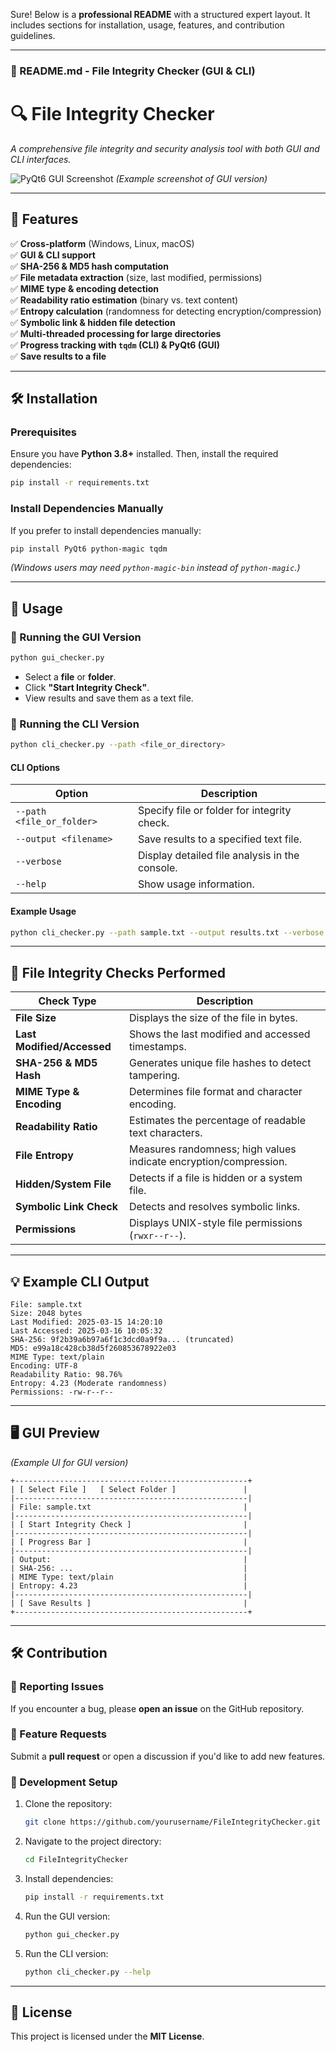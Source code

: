 Sure! Below is a **professional README** with a structured expert layout. It includes sections for installation, usage, features, and contribution guidelines.

---

### **📄 README.md - File Integrity Checker (GUI & CLI)**

# **🔍 File Integrity Checker**
*A comprehensive file integrity and security analysis tool with both GUI and CLI interfaces.*

![PyQt6 GUI Screenshot](docs/gui_screenshot.png) *(Example screenshot of GUI version)*

---

## **📌 Features**
✅ **Cross-platform** (Windows, Linux, macOS)  
✅ **GUI & CLI support**  
✅ **SHA-256 & MD5 hash computation**  
✅ **File metadata extraction** (size, last modified, permissions)  
✅ **MIME type & encoding detection**  
✅ **Readability ratio estimation** (binary vs. text content)  
✅ **Entropy calculation** (randomness for detecting encryption/compression)  
✅ **Symbolic link & hidden file detection**  
✅ **Multi-threaded processing for large directories**  
✅ **Progress tracking with `tqdm` (CLI) & PyQt6 (GUI)**  
✅ **Save results to a file**

---

## **🛠 Installation**
### **Prerequisites**
Ensure you have **Python 3.8+** installed. Then, install the required dependencies:

```bash
pip install -r requirements.txt
```

### **Install Dependencies Manually**
If you prefer to install dependencies manually:
```bash
pip install PyQt6 python-magic tqdm
```
*(Windows users may need `python-magic-bin` instead of `python-magic`.)*

---

## **🚀 Usage**
### **📌 Running the GUI Version**
```bash
python gui_checker.py
```
- Select a **file** or **folder**.
- Click **"Start Integrity Check"**.
- View results and save them as a text file.

### **📌 Running the CLI Version**
```bash
python cli_checker.py --path <file_or_directory>
```
#### **CLI Options**
| Option                     | Description                                     |
|----------------------------|-------------------------------------------------|
| `--path <file_or_folder>`  | Specify file or folder for integrity check.    |
| `--output <filename>`      | Save results to a specified text file.         |
| `--verbose`                | Display detailed file analysis in the console. |
| `--help`                   | Show usage information.                         |

#### **Example Usage**
```bash
python cli_checker.py --path sample.txt --output results.txt --verbose
```

---

## **📜 File Integrity Checks Performed**
| Check Type                  | Description                                                                 |
|-----------------------------|-----------------------------------------------------------------------------|
| **File Size**               | Displays the size of the file in bytes.                                     |
| **Last Modified/Accessed**  | Shows the last modified and accessed timestamps.                           |
| **SHA-256 & MD5 Hash**      | Generates unique file hashes to detect tampering.                          |
| **MIME Type & Encoding**    | Determines file format and character encoding.                             |
| **Readability Ratio**       | Estimates the percentage of readable text characters.                      |
| **File Entropy**            | Measures randomness; high values indicate encryption/compression.         |
| **Hidden/System File**      | Detects if a file is hidden or a system file.                              |
| **Symbolic Link Check**     | Detects and resolves symbolic links.                                       |
| **Permissions**             | Displays UNIX-style file permissions (`rwxr--r--`).                        |

---

## **💡 Example CLI Output**
```plaintext
File: sample.txt
Size: 2048 bytes
Last Modified: 2025-03-15 14:20:10
Last Accessed: 2025-03-16 10:05:32
SHA-256: 9f2b39a6b97a6f1c3dcd0a9f9a... (truncated)
MD5: e99a18c428cb38d5f260853678922e03
MIME Type: text/plain
Encoding: UTF-8
Readability Ratio: 98.76%
Entropy: 4.23 (Moderate randomness)
Permissions: -rw-r--r--
```

---

## **🖥 GUI Preview**
*(Example UI for GUI version)*

```
+----------------------------------------------------+
| [ Select File ]   [ Select Folder ]               |
|----------------------------------------------------|
| File: sample.txt                                  |
|----------------------------------------------------|
| [ Start Integrity Check ]                         |
|----------------------------------------------------|
| [ Progress Bar ]                                  |
|----------------------------------------------------|
| Output:                                           |
| SHA-256: ...                                      |
| MIME Type: text/plain                             |
| Entropy: 4.23                                     |
|----------------------------------------------------|
| [ Save Results ]                                  |
+----------------------------------------------------+
```

---

## **🛠 Contribution**
### **🐛 Reporting Issues**
If you encounter a bug, please **open an issue** on the GitHub repository.

### **📌 Feature Requests**
Submit a **pull request** or open a discussion if you'd like to add new features.

### **🔧 Development Setup**
1. Clone the repository:
   ```bash
   git clone https://github.com/yourusername/FileIntegrityChecker.git
   ```
2. Navigate to the project directory:
   ```bash
   cd FileIntegrityChecker
   ```
3. Install dependencies:
   ```bash
   pip install -r requirements.txt
   ```
4. Run the GUI version:
   ```bash
   python gui_checker.py
   ```
5. Run the CLI version:
   ```bash
   python cli_checker.py --help
   ```

---

## **📄 License**
This project is licensed under the **MIT License**.